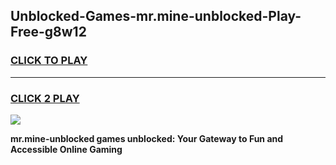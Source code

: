 
## Unblocked-Games-mr.mine-unblocked-Play-Free-g8w12
<h3>
<a href="https://premium76.site?title=mr.mine-unblocked&ref=10A">CLICK TO PLAY</a></h3>
<hr>

<h3>
<a href="https://premium76.site?title=mr.mine-unblocked&ref=10A">CLICK 2 PLAY</a>
  
</h3>

<a href="https://premium76.site?title=mr.mine-unblocked&ref=10A"><img src="https://clearcache.store/games.png"></a>


**mr.mine-unblocked games unblocked: Your Gateway to Fun and Accessible Online Gaming**
